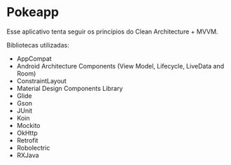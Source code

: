 # Pokeapp

Esse aplicativo tenta seguir os princípios do Clean Architecture + MVVM.

Bibliotecas utilizadas:
* AppCompat
* Android Architecture Components (View Model, Lifecycle, LiveData and Room)
* ConstraintLayout
* Material Design Components Library
* Glide
* Gson
* JUnit
* Koin
* Mockito
* OkHttp
* Retrofit
* Robolectric
* RXJava